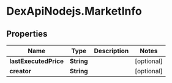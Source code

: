 # DexApiNodejs.MarketInfo

## Properties

Name | Type | Description | Notes
------------ | ------------- | ------------- | -------------
**lastExecutedPrice** | **String** |  | [optional] 
**creator** | **String** |  | [optional] 


